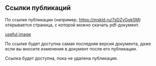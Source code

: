 ## Ссылки публикаций

По ссылке публикации (например, https://mskld.ru/7sDZyGqk5M) открывается страница, с которой можно скачать pdf-документ.

[useful image](./images/publication/publication_download.png?raw=true)

По ссылке будет доступна самая последняя версия документа, даже если вы вносите изменения в документ после его публикации.

Ссылка будет доступна, пока не удалена публикация.
